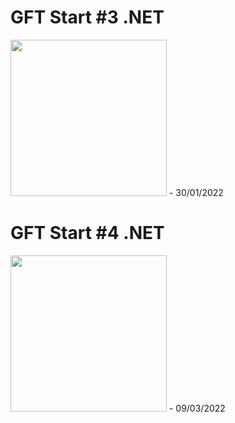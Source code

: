 <h1>GFT Start #3 .NET</h1>
<img src="https://hermes.digitalinnovation.one/tracks/0a8c4d93-5b96-4d81-ba6e-8c1b14faf0a4.png" alt="" width="250" height="">
- 30/01/2022

<h1>GFT Start #4 .NET</h1>
<img src="https://hermes.digitalinnovation.one/tracks/4291bfb6-a629-4f7e-9a74-8675fad6be01.png" alt="" width="250" height="">
- 09/03/2022
